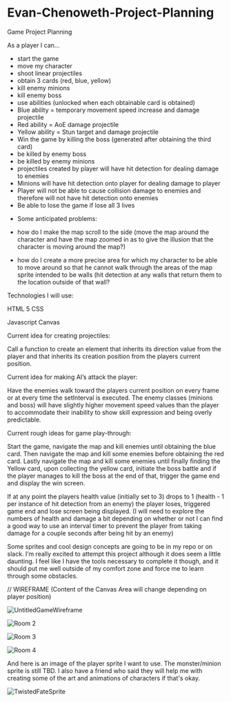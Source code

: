 # Evan-Chenoweth-Project-Planning
<!-- replace this line with the name of the game? -->

<!-- add a screenshot of the deployed game labeled with the version it is while your in here  -->
<!-- also, an elevator pitch / description of the app -->

<!-- make it a header , h2 ? see link for markdown tips https://www.markdownguide.org/cheat-sheet/ ( i personally love separating sections with 'horizontal rule'-->
Game Project Planning
<!-- label as user stories  -->
As a player I can…
<!-- split user story list into mvp/V1, V2 and V3/ stretch goals ? -->
 - start the game
 - move my character
 - shoot linear projectiles
 - obtain 3 cards (red, blue, yellow)
 - kill enemy minions
 - kill enemy boss
 - use abilities (unlocked when each obtainable card is obtained)
 - Blue ability = temporary movement speed increase and damage projectile
 - Red ability = AoE damage projectile
 - Yellow ability = Stun target and damage projectile
 - Win the game by killing the boss (generated after obtaining the third card)
 - be killed by enemy boss
 - be killed by enemy minions
 - projectiles created by player will have hit detection for dealing damage to enemies
 - Minions will have hit detection onto player for dealing damage to player
 - Player will not be able to cause collision damage to enemies and therefore will not have hit detection onto enemies
 - Be able to lose the game if lose all 3 lives
 <!-- leave rhetorical questions out of User stories -->
 <!-- make this it's own section -->
 <!-- also, consider adding another attached section to this one where you discuss your implemented solutions to these problems and development process / story. closing with  potential next steps -->
 - Some anticipated problems:
 
 - how do I make the map scroll to the side (move the map around the character and have the map zoomed in as to give the illusion that the character is moving around the map?)
 - how do I create a more precise area for which my character to be able to move around so that he cannot walk through the areas of the map sprite intended to be walls (hit detection at any walls that return them to the location outside of that wall?
 <!-- header! -->
Technologies I will use:
<!--  be consistent, above you used an unordered list, do se here as well -->
HTML 5
CSS
<!-- JavaScript, the S is capitalized -->
Javascript
Canvas

<!-- make its own section next to the anticipated problems one, love seeing your thought process and you thinking through the issues here lets highlight that strength   -->
Current idea for creating projectiles:

Call a function to create an element that inherits its direction value from the player and that inherits its creation position from the players current position.

Current idea for making AI’s attack the player:

Have the enemies walk toward the players current position on every frame or at every time the setInterval is executed. The enemy classes (minions and boss) will have slightly higher movement speed values than the player to accommodate their inability to show skill expression and being overly predictable.

<!-- may be redundant with user stories, consider a refactor/ consolidation -->
Current rough ideas for game play-through:

Start the game, navigate the map and kill enemies until obtaining the blue card. Then navigate the map and kill some enemies before obtaining the red card. Lastly navigate the map and kill some enemies until finally finding the Yellow card, upon collecting the yellow card, initiate the boss battle and if the player manages to kill the boss at the end of that, trigger the game end and display the win screen.

If at any point the players health value (initially set to 3) drops to 1 (health - 1 per instance of hit detection from an enemy) the player loses, triggered game end and lose screen being displayed.
(I will need to explore the numbers of health and damage a bit depending on whether or not I can find a good way to use an interval timer to prevent the player from taking damage for a couple seconds after being hit by an enemy)


Some sprites and cool design concepts are going to be in my repo or on slack. I’m really excited to attempt this project although it does seem a little daunting. I feel like I have the tools necessary to complete it though, and it should put me well outside of my comfort zone and force me to learn through some obstacles.

<!-- make a header, // does not add comments in markdown  -->
// WIREFRAME (Content of the Canvas Area will change depending on player position)

![UntitledGameWireframe](https://user-images.githubusercontent.com/46133394/191044679-a54eefb2-9d27-4350-8f65-ae822a20d5eb.png)
<!-- consider more descriptive alt text so somebody who can't see the image might understand what's supposed to be there ( don't go too crazy ) -->
![Room 2](https://user-images.githubusercontent.com/46133394/191080810-7a445384-37ac-4569-ba1f-53999507711e.png)

![Room 3](https://user-images.githubusercontent.com/46133394/191080876-7b3228c6-7008-4220-adbd-a004fdff3d6e.png)

![Room 4](https://user-images.githubusercontent.com/46133394/191080888-a1dc335b-55e4-468d-81a1-214ff56a50b9.png)

<!-- it is ok as long as you give your friend / creator credit !  -->
And here is an image of the player sprite I want to use. The monster/minion sprite is still TBD. I also have a friend who said they will help me with creating some of the art and animations of characters if that's okay.

![TwistedFateSprite](https://user-images.githubusercontent.com/46133394/191017051-9c5db368-3ef0-48f4-afe8-5a95d275c669.png)

